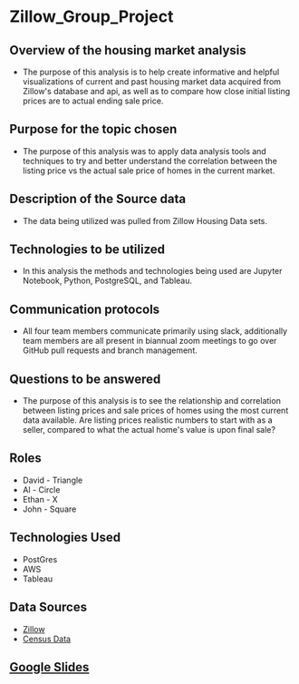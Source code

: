 # Zillow_Group_Project

## Overview of the housing market analysis 
* The purpose of this analysis is to help create informative and helpful visualizations of current and past housing market data acquired from Zillow's database and api, as well as to compare how close initial listing prices are to actual ending sale price. 


## Purpose for the topic chosen 
* The purpose of this analysis was to apply data analysis tools and techniques to try and better understand the correlation between the listing price vs the actual sale price of homes in the current market. 


## Description of the Source data 
* The data being utilized was pulled from Zillow Housing Data sets. 


## Technologies to be utilized 
* In this analysis the methods and technologies being used are Jupyter Notebook, Python, PostgreSQL, and Tableau.  


## Communication protocols 
* All four team members communicate primarily using slack, additionally team members are all present in biannual zoom meetings to go over GitHub pull requests and branch management. 


## Questions to be answered 
* The purpose of this analysis is to see the relationship and correlation between listing prices and sale prices of homes using the most current data available. Are listing prices realistic numbers to start with as a seller, compared to what the actual home's value is upon final sale? 


## Roles
* David - Triangle
* Al - Circle
* Ethan - X
* John - Square

## Technologies Used
* PostGres
* AWS
* Tableau

## Data Sources
* [Zillow](https://www.zillow.com/research/data/) 
* [Census Data](https://www.census.gov/data/tables/time-series/demo/popest/2010s-total-cities-and-towns.html#tables)

## [Google Slides](https://docs.google.com/presentation/d/1On8H-IbvfuG-GGxrrn4uJLDcsZA6EVINxqNY2ZolDDs/edit#slide=id.gc6f9e470d_0_24)
